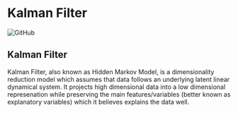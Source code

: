 # Kalman Filter
![GitHub](https://img.shields.io/github/license/siaan/project-proposals-f2020?style=plastic)



## Kalman Filter

Kalman Filter, also known as Hidden Markov Model, is a dimensionality reduction model which assumes that data follows an underlying latent linear dynamical system. It projects high dimensional data into a low dimensional represenation while preserving the main features/variables (better known as explanatory variables) which it believes explains the data well. 



